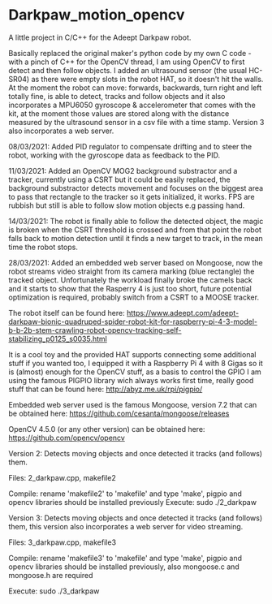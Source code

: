 # Darkpaw_motion_opencv
A little project in C/C++ for the Adeept Darkpaw robot.

Basically replaced the original maker's python code by my own C code -with a pinch of C++ for the OpenCV thread, I am using OpenCV to first detect and then follow objects. I added an ultrasound sensor (the usual HC-SR04) as there were empty slots in the robot HAT, so it doesn't hit the walls. At the moment the robot can move: forwards, backwards, turn right and left totally fine, is able to detect, tracks and follow objects and it also incorporates a MPU6050 gyroscope & accelerometer that comes with the kit, at the moment those values are stored along with the distance measured by the ultrasound sensor in a csv file with a time stamp. Version 3 also incorporates a web server.

08/03/2021: Added PID regulator to compensate drifting and to steer the robot, working with the gyroscope data as feedback to the PID. 

11/03/2021: Added an OpenCV MOG2 background substractor and a tracker, currently using a CSRT but it could be easily replaced, the background substractor detects movement and focuses on the biggest area to pass that rectangle to the tracker so it gets initialized, it works. FPS are rubbish but still is able to follow slow motion objects e.g passing hand.

14/03/2021: The robot is finally able to follow the detected object, the magic is broken when the CSRT threshold is crossed and from that point the robot falls back to motion detection until it finds a new target to track, in the mean time the robot stops.

28/03/2021: Added an embedded web server based on Mongoose, now the robot streams video straight from its camera marking (blue rectangle) the tracked object. Unfortunately the workload finally broke the camels back and it starts to show that the Rasperry 4 is just too short, future potential optimization is required, probably switch from a CSRT to a MOOSE tracker.

The robot itself can be found here: https://www.adeept.com/adeept-darkpaw-bionic-quadruped-spider-robot-kit-for-raspberry-pi-4-3-model-b-b-2b-stem-crawling-robot-opencv-tracking-self-stabilizing_p0125_s0035.html

It is a cool toy and the provided HAT supports connecting some additional stuff if you wanted too, I equipped it with a Raspberry Pi 4 with 8 Gigas so it is (almost) enough for the OpenCV stuff, as a basis to control the GPIO I am using the famous PIGPIO library wich always works first time, really good stuff that can be found here: http://abyz.me.uk/rpi/pigpio/

Embedded web server used is the famous Mongoose, version 7.2 that can be obtained here: https://github.com/cesanta/mongoose/releases

OpenCV 4.5.0 (or any other version) can be obtained here: https://github.com/opencv/opencv

Version 2: Detects moving objects and once detected it tracks (and follows) them.
  
  Files: 2_darkpaw.cpp, makefile2
  
  Compile: rename 'makefile2' to 'makefile' and type 'make', pigpio and opencv libraries should be installed previously
  Execute: sudo ./2_darkpaw

Version 3: Detects moving objects and once detected it tracks (and follows) them, this version also incorporates a web server for video streaming.
  
  Files: 3_darkpaw.cpp, makefile3
  
  Compile: rename 'makefile3' to 'makefile' and type 'make', pigpio and opencv libraries should be installed previously, also mongoose.c and mongoose.h are     required 
  
  Execute: sudo ./3_darkpaw

